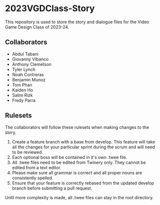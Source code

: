 # 2023VGDClass-Story
This repository is used to store the story and dialogue files for the Video Game Design Class of 2023-24.

## Collaborators

- Abdul Tabani
- Giovanny Vibanco
- Anthony Clemetson
- Tyler Lynch
- Noah Contreras
- Benjamin Munoz
- Tom Phan
- Kaiden Ho
- Salim Rizk
- Fredy Parra


## Rulesets
The collaborators will follow these rulesets when making changes to the story.

1. Create a feature branch with a base from develop. This feature will take all the changes for your particular sprint during the scrum and will need to be reviewed.
2. Each optional boss will be contained in it's own .twee file.
3. All .twee files need to be edited from Twinery only. They cannot be edited from a text editor.
4. Please make sure all grammar is correct and all proper nouns are consistently spelled.
5. Ensure that your feature is correctly rebased from the updated develop branch before submitting a pull request.

Until more complexity is made, all .twee files can stay in the root directory.
